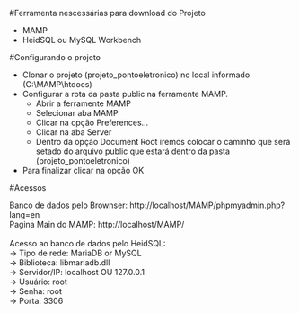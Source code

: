 #Ferramenta nescessárias para download do Projeto
  - MAMP
  - HeidSQL ou MySQL Workbench

#Configurando o projeto
- Clonar o projeto (projeto_pontoeletronico) no local informado (C:\MAMP\htdocs)
- Configurar a rota da pasta public na ferramente MAMP.
    - Abrir a ferramente MAMP
    - Selecionar aba MAMP
    - Clicar na opção Preferences...
    - Clicar na aba Server
    - Dentro da opção Document Root iremos colocar o caminho que será setado do arquivo public que estará dentro da pasta (projeto_pontoeletronico)
- Para finalizar clicar na opção OK

#Acessos <br>

Banco de dados pelo Brownser:  http://localhost/MAMP/phpmyadmin.php?lang=en <br>
Pagina Main do MAMP: http://localhost/MAMP/ <br>  <br>
Acesso ao banco de dados pelo HeidSQL:
   <br> -> Tipo de rede: MariaDB or MySQL
   <br> -> Biblioteca: libmariadb.dll
   <br> -> Servidor/IP: localhost OU 127.0.0.1
   <br> -> Usuário: root
   <br> -> Senha: root
   <br> -> Porta: 3306
    
